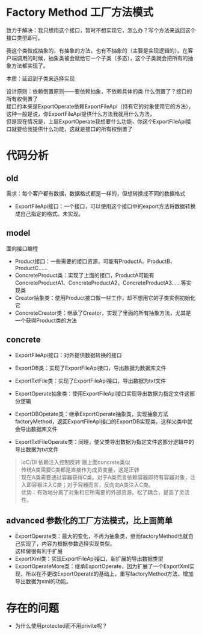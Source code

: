 # Factory Method 工厂方法模式
致力于解决：我只想用这个接口，暂时不想实现它，怎么办？写个方法来返回这个接口类型即可。

我这个类做成抽象的，有抽象的方法，也有不抽象的（主要是实现逻辑的）。在客户端调用的时候，抽象类被会赋给它一个子类（多态），这个子类就会把所有的抽象方法都实现了。

本质：延迟到子类来选择实现

设计原则：依赖倒置原则——要依赖抽象，不依赖具体的类
什么倒置了？接口的所有权倒置了   
接口的本来是ExportOperate依赖ExportFileApi（持有它的对象使用它的方法），   
这种一般是说，你ExportFileApi提供什么方法我就用什么方法，   
但是现在情况是，上层ExportOperate我想要什么功能，你这个ExportFileApi接口就要给我提供什么功能，这就是接口的所有权倒置了

# 代码分析

## old
需求：每个客户都有数据，数据格式都是一样的，但想转换成不同的数据格式
- ExportFileApi接口：一个接口，可以使用这个接口中的export方法将数据转换成自己指定的格式。未实现。

## model
面向接口编程
- Product接口：一些需要的接口资源，可能有ProductA、ProductB、ProductC......
- ConcreteProduct类：实现了上面的接口，ProductA可能有ConcreteProductA1、ConcreteProductA2，ConcreteProductA3......等实现类
- Creator抽象类：使用Product接口做一些工作，却不想用它的子类实例初始化它
- ConcreteCreator类：继承了Creator，实现了里面的所有抽象方法，尤其是一个获得Product类的方法

## concrete
- ExportFileApi接口：对外提供数据转换的接口
- ExportDB类：实现了ExportFileApi接口，导出数据为数据库文件
- ExportTxtFile类：实现了ExportFileApi接口，导出数据为txt文件
- ExportOperate抽象类：使用ExportFileApi接口实现导出数据为指定文件这部分逻辑

- ExportDBOpetate类：继承ExportOperate抽象类，实现抽象方法factoryMethod，返回ExportFileApi接口的ExportDB实现类，这样父类中就会导出数据库文件
- ExportTxtFileOperate类：同理，使父类导出数据为指定文件这部分逻辑中的导出数据为txt文件

>IoC/DI 依赖注入控制反转 跟上面concrete类似   
传统A类需要C类都是直接作为成员变量，这是正转  
现在A类需要通过容器获得C类。对于A类而言依赖容器即持有容器对象，注入即容器注入C类；对于容器而言，反向向A类注入C类。  
优势：有效地分离了对象和它所需要的外部资源。松了耦合，提高了灵活性。

## advanced 参数化的工厂方法模式，比上面简单
- ExportOperate类：最大的变化，不再为抽象类，继而factoryMethod也就自己实现了，内容为根据参数选择实现类型。   
这样做很有利于扩展
- ExportXml类：实现ExportFileApi接口，新扩展的导出数据类型
- ExportOperateMore类：继承ExportOperate，因为扩展了一个ExportXml实现，所以在不更改ExportOperate的基础上，重写factoryMethod方法，增加导出数据为xml的功能。




# 存在的问题
- 为什么使用protected而不用privite呢？







